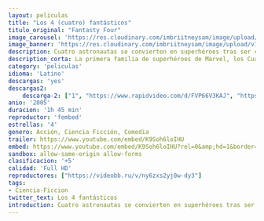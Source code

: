 ```yaml
---
layout: peliculas
title: "Los 4 (cuatro) fantásticos"
titulo_original: "Fantasty Four"
image_carousel: 'https://res.cloudinary.com/imbriitneysam/image/upload/v1557618172/fantastico1-min.jpg'
image_banner: 'https://res.cloudinary.com/imbriitneysam/image/upload/v1557618173/fantastico-banner-min.jpg'
description: Cuatro astronautas se convierten en superhéroes tras ser contaminados en el espacio exterior. En compañía del benefactor del proyecto, el ambicioso Von Doom (Julian McMahon), los cuatro parten para la exploración de sus vidas. La misión discurre sin incidentes hasta que Reed descubre que hay un error de cálculo en la velocidad con la que se acerca la tormenta. En unos minutos, el umbral de este fenómeno atmosférico está sobre ellos. La estación espacial se ve engullida por turbulentas nubes de radiación cósmica que cambian el genoma de la tripulación. Su ADN se ve irrevocablemente alterado…. y ése va a ser su futuro. De regreso a la Tierra, los efectos de la exposición muestran rápidamente sus primeros síntomas brindando a cada uno de ellos poderes sobrenaturales, convirtiéndose en Los Cuatro Fantásticos Míster Fantástico, La Chica Invisible, La Antorcha Humana y La Cosa.
description_corta: La primera familia de superhéroes de Marvel, los Cuatro Fantásticos, se enfrentan a su mayor reto hasta la fecha cuando un enigmático heraldo intergaláctico, Estela Plateada, llega a la Tierra para prepararla para su destrucción. Mientras Estela Plateada recorre el mundo sembrando la destrucción, Reed, Sue, Johnny y Ben deben desentrañar el misterio de dicho personaje, y hacer frente al sorprendente regreso de su mortal enemigo el Doctor Muerte, antes de perder toda esperanza.....
category: 'peliculas'
idioma: 'Latino'
descargas: 'yes'
descargas2:
    descarga-2: ["1", "https://www.rapidvideo.com/d/FVP66V3KAJ", "https://www.google.com/s2/favicons?domain=www.rapidvideo.com","RapidVideo","https://res.cloudinary.com/imbriitneysam/image/upload/v1541473684/mexico.png", "Latino", "Full HD"]
anio: '2005'
duracion: '1h 45 min'
reproductor: 'fembed'
estrellas: '4'
genero: Acción, Ciencia Ficción, Comedia
trailer: https://www.youtube.com/embed/K9Soh6loIHU
embed: https://www.youtube.com/embed/K9Soh6loIHU?rel=0&amp;hd=1&border=0&wmode=opaque&enablejsapi=1&modestbranding=1&controls=1&showinfo=1
sandbox: allow-same-origin allow-forms
clasificacion: '+5'
calidad: 'Full HD'
reproductores: ["https://videobb.ru/v/ny6zxs2yj0w-dy3"]
tags:
- Ciencia-Ficcion
twitter_text: Los 4 fantásticos
introduction: Cuatro astronautas se convierten en superhéroes tras ser contaminados en el espacio exterior. En compañía del benefactor del proyecto, el ambicioso Von Doom (Julian McMahon), los cuatro parten para la exploración de sus vidas. La misión discurre sin incidentes hasta que Reed descubre que hay un error de..
---
```












